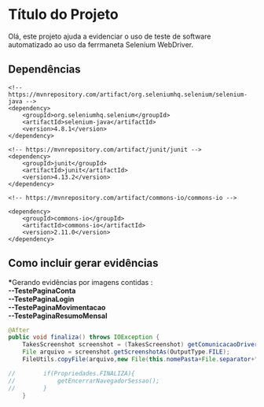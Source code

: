 
# Título do Projeto

Olá, este projeto ajuda a evidenciar o uso de teste de software automatizado ao uso da ferrmaneta Selenium WebDriver.


## Dependências
    
    <!-- https://mvnrepository.com/artifact/org.seleniumhq.selenium/selenium-java -->
    <dependency>
        <groupId>org.seleniumhq.selenium</groupId>
        <artifactId>selenium-java</artifactId>
        <version>4.8.1</version>
    </dependency>
    
    <!-- https://mvnrepository.com/artifact/junit/junit -->
    <dependency>
        <groupId>junit</groupId>
        <artifactId>junit</artifactId>
        <version>4.13.2</version>
    </dependency>
    
    <!-- https://mvnrepository.com/artifact/commons-io/commons-io -->

    <dependency>
        <groupId>commons-io</groupId>
        <artifactId>commons-io</artifactId>
        <version>2.11.0</version>
    </dependency>



## Como incluir gerar evidências
<b>*</b>Gerando evidências por imagens contidas :
<br>
<b>
--TestePaginaConta
</b>
<br>
<b>
 --TestePaginaLogin
</b>
<br>
<b>
--TestePaginaMovimentacao
</b>
<br>
<b>
--TestePaginaResumoMensal
</b>
<br>
```java
@After
public void finaliza() throws IOException {
    TakesScreenshot screenshot = (TakesScreenshot) getComunicacaoDriverChrome();
    File arquivo = screenshot.getScreenshotAs(OutputType.FILE);
    FileUtils.copyFile(arquivo,new File(this.nomePasta+File.separator+"screenshot"+File.separator + name.getMethodName() + ".jpg"));

//        if(Propriedades.FINALIZA){
//            getEncerrarNavegadorSessao();
//        }
    }
```


